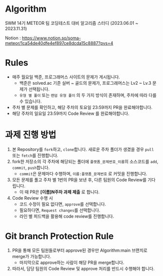 # Algorithm

SWM 14기 METEOR 팀 코딩테스트 대비 알고리즘 스터디 (2023.06.01 ~ 2023.11.31)

Notion : https://www.notion.so/soma-meteor/1ca54de40dfe4ef897ce8dcda15c8887?pvs=4

# Rules
- 매주 월요일 백준, 프로그래머스 사이트의 문제가 게시됩니다.
  - 백준은 solved.ac 기준 실버 ~ 골드의 문제가, 프로그래머스는 Lv2 ~ Lv.3 문제가 선택됩니다.
  - `유형 별 풀이` 또는 `랜덤 유형 풀이` 의 두 가지 방식이 존재하며, 주차에 따라 다를 수 있습니다.  
- 주차 별 문제를 확인하고, 해당 주차의 토요일 23:59까지 PR을 완료해야합니다.
- 해당 주차의 일요일 23:59까지 Code Review 를 완료해야합니다.

# 과제 진행 방법
1. 본 Repository를 `fork`하고, `clone`합니다. 새로운 주차 폴더가 생겼을 경우 `pull` 또는 `fetch`를 진행합니다.   
2. fork한 저장소의 각 주차에 해당되는 폴더에 `플랫폼_문제번호_이름`의 소스코드를 `add`, `commit`, `push`합니다.   
   - `commit`은 문제마다 수행하며, `이름:플랫폼_문제번호` 로 커밋을 진행합니다.
3. 모든 문제를 풀고 주차 별 1번의 PR을 보낸 후, 다른 팀원의 Code Review를 기다립니다.   
   - 이 때 PR은 **[이름]N주차 과제 제출** 로 합니다.
4. Code Review 수행 시  
   - 코드 수정이 필요 없다면, `approve`를 선택합니다.
   - 필요하다면, `Request changes`를 선택합니다.
   - 라인 별 피드백을 활용해 code review를 진행합니다.

# Git branch Protection Rule
1. PR을 통해 모든 팀원들로부터 approve된 경우만 Algorithm:main 브랜치로 merge가 가능합니다.
   - 마지막으로 approve하는 사람이 해당 PR을 merge합니다.
2. 따라서, 담당 팀원의 Code Review 및 approve 처리를 반드시 수행해야 합니다.
